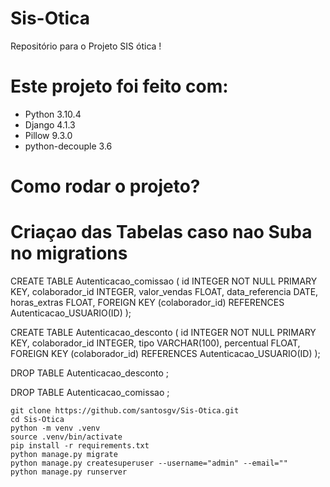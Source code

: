 # Sis-Otica
Repositório para o Projeto SIS ótica !

# Este projeto foi feito com:

* Python 3.10.4
* Django 4.1.3
* Pillow 9.3.0
* python-decouple 3.6

# Como rodar o projeto?

# Criaçao das Tabelas caso nao Suba no migrations

CREATE TABLE Autenticacao_comissao (
    id INTEGER NOT NULL PRIMARY KEY,
    colaborador_id INTEGER, 
    valor_vendas FLOAT,
    data_referencia DATE,
    horas_extras FLOAT,
    FOREIGN KEY (colaborador_id) REFERENCES Autenticacao_USUARIO(ID)
);

CREATE TABLE Autenticacao_desconto (
    id INTEGER NOT NULL PRIMARY KEY,
    colaborador_id INTEGER,
    tipo VARCHAR(100), 
    percentual FLOAT,
    FOREIGN KEY (colaborador_id) REFERENCES Autenticacao_USUARIO(ID)
);

DROP TABLE Autenticacao_desconto ;


DROP TABLE Autenticacao_comissao ;

~~~linux
git clone https://github.com/santosgv/Sis-Otica.git
cd Sis-Otica
python -m venv .venv
source .venv/bin/activate
pip install -r requirements.txt
python manage.py migrate
python manage.py createsuperuser --username="admin" --email=""
python manage.py runserver
